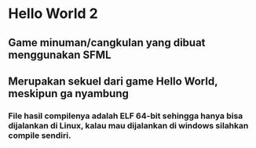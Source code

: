 # Hello World 2

## Game minuman/cangkulan yang dibuat menggunakan SFML

## Merupakan sekuel dari game Hello World, meskipun ga nyambung

### File hasil compilenya adalah ELF 64-bit sehingga hanya bisa dijalankan di Linux, kalau mau dijalankan di windows silahkan compile sendiri.

